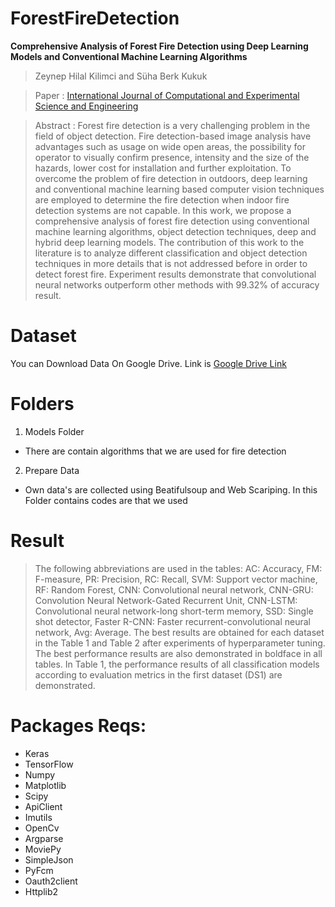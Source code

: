 # ForestFireDetection
**Comprehensive Analysis of Forest Fire Detection using Deep Learning Models and Conventional Machine Learning Algorithms**
> Zeynep Hilal Kilimci and Süha Berk Kukuk

> Paper : [International Journal of Computational and Experimental Science and Engineering](https://doi.org/10.22399/ijcesen.950045)
 
 > Abstract : Forest fire detection is a very challenging problem in the field of object detection.
Fire detection-based image analysis have advantages such as usage on wide open
areas, the possibility for operator to visually confirm presence, intensity and the
size of the hazards, lower cost for installation and further exploitation. To
overcome the problem of fire detection in outdoors, deep learning and
conventional machine learning based computer vision techniques are employed to
determine the fire detection when indoor fire detection systems are not capable.
In this work, we propose a comprehensive analysis of forest fire detection using
conventional machine learning algorithms, object detection techniques, deep and
hybrid deep learning models. The contribution of this work to the literature is to
analyze different classification and object detection techniques in more details that
is not addressed before in order to detect forest fire. Experiment results
demonstrate that convolutional neural networks outperform other methods with
99.32% of accuracy result.

 
 # Dataset
 You can Download  Data On Google Drive. Link is 
[Google Drive Link](https://drive.google.com/drive/folders/1gHNe0AOk05E68hoG0qMTSPLXUvi6oSsf?usp=sharing)

# Folders
1. Models Folder 
* There are contain algorithms that we are used for fire detection
2. Prepare Data 
* Own data's are collected using Beatifulsoup and Web Scariping. In this Folder contains codes are  that we used 

# Result 
> The following abbreviations are used in the tables: AC: Accuracy, FM: F-measure, PR: Precision, RC: Recall, SVM: Support vector machine, RF: Random Forest, CNN: Convolutional neural network, CNN-GRU: Convolution Neural Network-Gated Recurrent Unit, CNN-LSTM: Convolutional neural network-long short-term memory, SSD: Single shot detector, Faster R-CNN: Faster recurrent-convolutional neural network, Avg: Average. The best results are obtained for each dataset in the Table 1 and Table 2 after experiments of hyperparameter tuning. The best performance results are also demonstrated in boldface in all tables. In Table 1, the performance results of all classification models according to evaluation metrics in the first dataset (DS1) are demonstrated.


# Packages Reqs:
* Keras
* TensorFlow
* Numpy
* Matplotlib
* Scipy
* ApiClient
* Imutils
* OpenCv
* Argparse
* MoviePy
* SimpleJson
* PyFcm
* Oauth2client
* Httplib2
